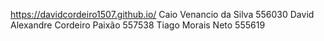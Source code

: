 https://davidcordeiro1507.github.io/
Caio Venancio da Silva 556030
David Alexandre Cordeiro Paixão 557538
Tiago Morais Neto 555619
